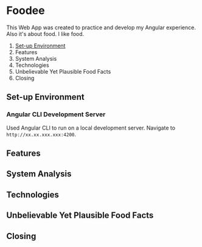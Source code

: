# Foodee

This Web App was created to practice and develop my Angular experience. Also it's about food. I like food.
1. [Set-up Environment](#Set-up-Environment)
2. Features
3. System Analysis
4. Technologies
5. Unbelievable Yet Plausible Food Facts
6. Closing

## Set-up Environment

### Angular CLI Development Server

Used Angular CLI to run on a local development server. Navigate to `http://xx.xx.xxx.xxx:4200`.

## Features

## System Analysis

## Technologies

## Unbelievable Yet Plausible Food Facts

## Closing
